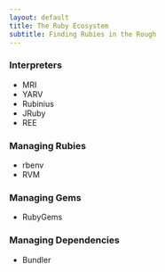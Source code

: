 ```yaml
---
layout: default
title: The Ruby Ecosystem
subtitle: Finding Rubies in the Rough
---
```


### Interpreters

- MRI
- YARV
- Rubinius
- JRuby
- REE

### Managing Rubies

- rbenv
- RVM

### Managing Gems

- RubyGems

### Managing Dependencies

- Bundler

